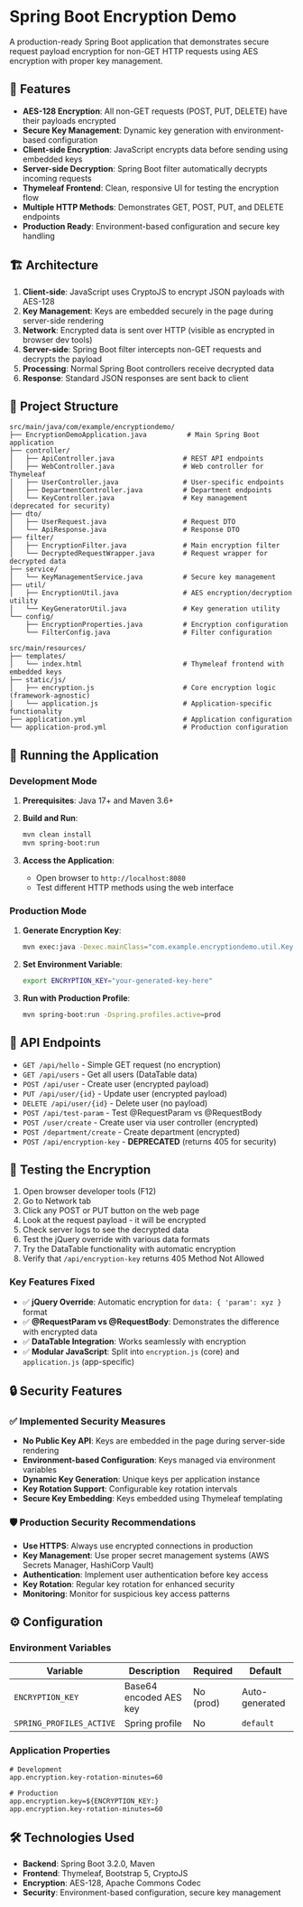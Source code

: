 # Spring Boot Encryption Demo

A production-ready Spring Boot application that demonstrates secure request payload encryption for non-GET HTTP requests using AES encryption with proper key management.

## 🔐 Features

- **AES-128 Encryption**: All non-GET requests (POST, PUT, DELETE) have their payloads encrypted
- **Secure Key Management**: Dynamic key generation with environment-based configuration
- **Client-side Encryption**: JavaScript encrypts data before sending using embedded keys
- **Server-side Decryption**: Spring Boot filter automatically decrypts incoming requests
- **Thymeleaf Frontend**: Clean, responsive UI for testing the encryption flow
- **Multiple HTTP Methods**: Demonstrates GET, POST, PUT, and DELETE endpoints
- **Production Ready**: Environment-based configuration and secure key handling

## 🏗️ Architecture

1. **Client-side**: JavaScript uses CryptoJS to encrypt JSON payloads with AES-128
2. **Key Management**: Keys are embedded securely in the page during server-side rendering
3. **Network**: Encrypted data is sent over HTTP (visible as encrypted in browser dev tools)
4. **Server-side**: Spring Boot filter intercepts non-GET requests and decrypts the payload
5. **Processing**: Normal Spring Boot controllers receive decrypted data
6. **Response**: Standard JSON responses are sent back to client

## 📁 Project Structure

```
src/main/java/com/example/encryptiondemo/
├── EncryptionDemoApplication.java          # Main Spring Boot application
├── controller/
│   ├── ApiController.java                 # REST API endpoints
│   ├── WebController.java                 # Web controller for Thymeleaf
│   ├── UserController.java                # User-specific endpoints
│   ├── DepartmentController.java          # Department endpoints
│   └── KeyController.java                 # Key management (deprecated for security)
├── dto/
│   ├── UserRequest.java                   # Request DTO
│   └── ApiResponse.java                   # Response DTO
├── filter/
│   ├── EncryptionFilter.java              # Main encryption filter
│   └── DecryptedRequestWrapper.java       # Request wrapper for decrypted data
├── service/
│   └── KeyManagementService.java          # Secure key management
├── util/
│   ├── EncryptionUtil.java                # AES encryption/decryption utility
│   └── KeyGeneratorUtil.java              # Key generation utility
└── config/
    ├── EncryptionProperties.java          # Encryption configuration
    └── FilterConfig.java                  # Filter configuration

src/main/resources/
├── templates/
│   └── index.html                         # Thymeleaf frontend with embedded keys
├── static/js/
│   ├── encryption.js                      # Core encryption logic (framework-agnostic)
│   └── application.js                     # Application-specific functionality
├── application.yml                        # Application configuration
└── application-prod.yml                   # Production configuration
```

## 🚀 Running the Application

### Development Mode

1. **Prerequisites**: Java 17+ and Maven 3.6+

2. **Build and Run**:
   ```bash
   mvn clean install
   mvn spring-boot:run
   ```

3. **Access the Application**:
   - Open browser to `http://localhost:8080`
   - Test different HTTP methods using the web interface

### Production Mode

1. **Generate Encryption Key**:
   ```bash
   mvn exec:java -Dexec.mainClass="com.example.encryptiondemo.util.KeyGeneratorUtil"
   ```

2. **Set Environment Variable**:
   ```bash
   export ENCRYPTION_KEY="your-generated-key-here"
   ```

3. **Run with Production Profile**:
   ```bash
   mvn spring-boot:run -Dspring.profiles.active=prod
   ```

## 🔌 API Endpoints

- `GET /api/hello` - Simple GET request (no encryption)
- `GET /api/users` - Get all users (DataTable data)
- `POST /api/user` - Create user (encrypted payload)
- `PUT /api/user/{id}` - Update user (encrypted payload)
- `DELETE /api/user/{id}` - Delete user (no payload)
- `POST /api/test-param` - Test @RequestParam vs @RequestBody
- `POST /user/create` - Create user via user controller (encrypted)
- `POST /department/create` - Create department (encrypted)
- `POST /api/encryption-key` - **DEPRECATED** (returns 405 for security)

## 🧪 Testing the Encryption

1. Open browser developer tools (F12)
2. Go to Network tab
3. Click any POST or PUT button on the web page
4. Look at the request payload - it will be encrypted
5. Check server logs to see the decrypted data
6. Test the jQuery override with various data formats
7. Try the DataTable functionality with automatic encryption
8. Verify that `/api/encryption-key` returns 405 Method Not Allowed

### Key Features Fixed
- ✅ **jQuery Override**: Automatic encryption for `data: { 'param': xyz }` format
- ✅ **@RequestParam vs @RequestBody**: Demonstrates the difference with encrypted data
- ✅ **DataTable Integration**: Works seamlessly with encryption
- ✅ **Modular JavaScript**: Split into `encryption.js` (core) and `application.js` (app-specific)

## 🔒 Security Features

### ✅ Implemented Security Measures

- **No Public Key API**: Keys are embedded in the page during server-side rendering
- **Environment-based Configuration**: Keys managed via environment variables
- **Dynamic Key Generation**: Unique keys per application instance
- **Key Rotation Support**: Configurable key rotation intervals
- **Secure Key Embedding**: Keys embedded using Thymeleaf templating

### 🛡️ Production Security Recommendations

- **Use HTTPS**: Always use encrypted connections in production
- **Key Management**: Use proper secret management systems (AWS Secrets Manager, HashiCorp Vault)
- **Authentication**: Implement user authentication before key access
- **Key Rotation**: Regular key rotation for enhanced security
- **Monitoring**: Monitor for suspicious key access patterns

## ⚙️ Configuration

### Environment Variables

| Variable | Description | Required | Default |
|----------|-------------|----------|---------|
| `ENCRYPTION_KEY` | Base64 encoded AES key | No (prod) | Auto-generated |
| `SPRING_PROFILES_ACTIVE` | Spring profile | No | `default` |

### Application Properties

```properties
# Development
app.encryption.key-rotation-minutes=60

# Production
app.encryption.key=${ENCRYPTION_KEY:}
app.encryption.key-rotation-minutes=60
```

## 🛠️ Technologies Used

- **Backend**: Spring Boot 3.2.0, Maven
- **Frontend**: Thymeleaf, Bootstrap 5, CryptoJS
- **Encryption**: AES-128, Apache Commons Codec
- **Security**: Environment-based configuration, secure key management
